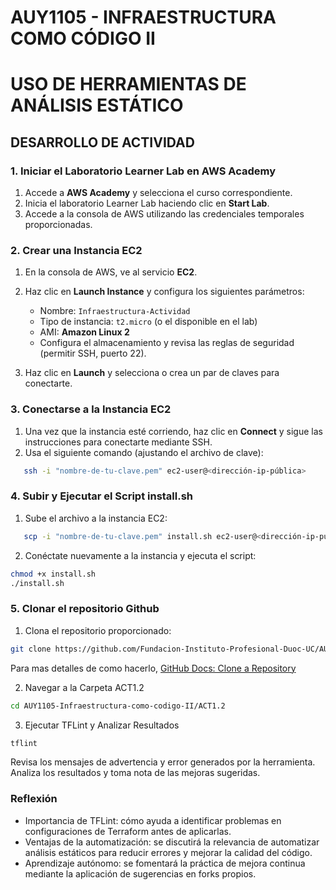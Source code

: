 # AUY1105 - INFRAESTRUCTURA COMO CÓDIGO II

# USO DE HERRAMIENTAS DE ANÁLISIS ESTÁTICO

## DESARROLLO DE ACTIVIDAD

### 1. Iniciar el Laboratorio Learner Lab en AWS Academy

1. Accede a **AWS Academy** y selecciona el curso correspondiente.  
2. Inicia el laboratorio Learner Lab haciendo clic en **Start Lab**.  
3. Accede a la consola de AWS utilizando las credenciales temporales proporcionadas.

### 2. Crear una Instancia EC2

1. En la consola de AWS, ve al servicio **EC2**.  
2. Haz clic en **Launch Instance** y configura los siguientes parámetros:
   - Nombre: `Infraestructura-Actividad`
   - Tipo de instancia: `t2.micro` (o el disponible en el lab)
   - AMI: **Amazon Linux 2**
   - Configura el almacenamiento y revisa las reglas de seguridad (permitir SSH, puerto 22).  

3. Haz clic en **Launch** y selecciona o crea un par de claves para conectarte.

### 3. Conectarse a la Instancia EC2

1. Una vez que la instancia esté corriendo, haz clic en **Connect** y sigue las instrucciones para conectarte mediante SSH.  
2. Usa el siguiente comando (ajustando el archivo de clave):

```bash
   ssh -i "nombre-de-tu-clave.pem" ec2-user@<dirección-ip-pública>
```

### 4. Subir y Ejecutar el Script install.sh
1. Sube el archivo a la instancia EC2:

```bash
   scp -i "nombre-de-tu-clave.pem" install.sh ec2-user@<dirección-ip-pública>:~
```

2. Conéctate nuevamente a la instancia y ejecuta el script:

```bash
chmod +x install.sh
./install.sh
```

### 5. Clonar el repositorio Github

1. Clona el repositorio proporcionado:
```bash
git clone https://github.com/Fundacion-Instituto-Profesional-Duoc-UC/AUY1105-Infraestructura-como-codigo-II.git
```

Para mas detalles de como hacerlo, [GitHub Docs: Clone a Repository](https://docs.github.com/en/repositories/creating-and-managing-repositories/cloning-a-repository)

2. Navegar a la Carpeta ACT1.2
```bash
cd AUY1105-Infraestructura-como-codigo-II/ACT1.2
```

3. Ejecutar TFLint y Analizar Resultados
```bash
tflint
```
Revisa los mensajes de advertencia y error generados por la herramienta. Analiza los resultados y toma nota de las mejoras sugeridas.

### Reflexión

- Importancia de TFLint: cómo ayuda a identificar problemas en configuraciones de Terraform antes de aplicarlas.
- Ventajas de la automatización: se discutirá la relevancia de automatizar análisis estáticos para reducir errores y mejorar la calidad del código.
- Aprendizaje autónomo: se fomentará la práctica de mejora continua mediante la aplicación de sugerencias en forks propios.



